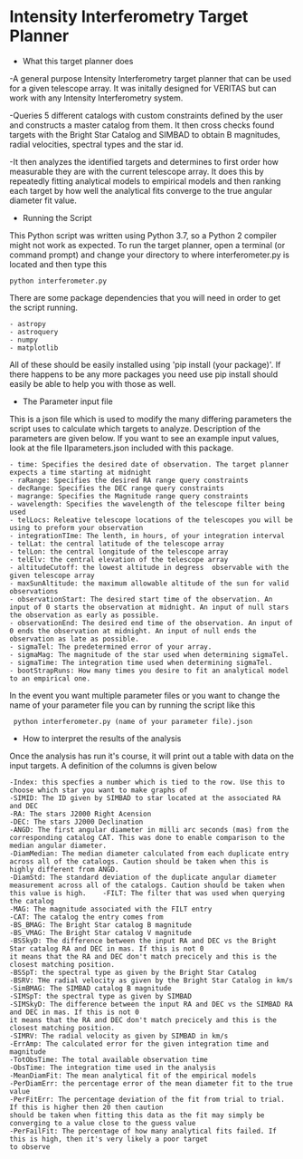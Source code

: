 # Intensity Interferometry Target Planner
* What this target planner does

-A general purpose Intensity Interferometry target planner that can be used for a given telescope array. It was initally designed for VERITAS but can work with any Intensity Interferometry system. 

-Queries 5 different catalogs with custom constraints defined by the user and constructs a master catalog from them. 
It then cross checks found targets with the Bright Star Catalog and SIMBAD to obtain B magnitudes, radial velocities, 
spectral types and the star id.

-It then analyzes the identified targets and determines to first order how measurable they are with the current telescope 
array. It does this by repeatedly fitting analytical models to empirical models and then ranking each target by how well
the analytical fits converge to the true angular diameter fit value. 


* Running the Script

This Python script was written using Python 3.7, so a Python 2 compiler might not work as expected. To run the target 
planner, open a terminal (or command prompt) and change your directory to where interferometer.py is located and then 
type this

    python interferometer.py


There are some package dependencies that you will need in order to get the script running.

    - astropy
    - astroquery
    - numpy
    - matplotlib 

All of these should be easily installed using 'pip install (your package)'. If there happens to be any more packages you
need use pip install should easily be able to help you with those as well.


* The Parameter input file

    
    
This is a json file which is used to modify the many differing parameters the script uses to calculate which targets to
analyze. Description of the parameters are given below. If you want to see an example input values, look at the file
IIparameters.json included with this package.
 
    - time: Specifies the desired date of observation. The target planner expects a time starting at midnight
    - raRange: Specifies the desired RA range query constraints
    - decRange: Specifies the DEC range query constraints 
    - magrange: Specifies the Magnitude range query constraints
    - wavelength: Specifies the wavelength of the telescope filter being used
    - telLocs: Releative telescope locations of the telescopes you will be using to preform your observation
    - integrationTIme: The lenth, in hours, of your integration interval
    - telLat: the central latitude of the telescope array
    - telLon: the central longitude of the telescope array
    - telElv: the central elevation of the telescope array
    - altitudeCutoff: the lowest altitude in degress  observable with the given telescope array
    - maxSunAltitude: the maximum allowable altitude of the sun for valid observations
    - observationStart: The desired start time of the observation. An input of 0 starts the observation at midnight. An input of null stars the observation as early as possible.
    - observationEnd: The desired end time of the observation. An input of 0 ends the observation at midnight. An input of null ends the observation as late as possible.
    - sigmaTel: The predetermined error of your array.
    - sigmaMag: The magnitude of the star used when determining sigmaTel.
    - sigmaTime: The integration time used when determining sigmaTel.
    - bootStrapRuns: How many times you desire to fit an analytical model to an empirical one.
    
   
In the event you want multiple parameter files or you want to change the name of your parameter file you can by running 
the script like this

     python interferometer.py (name of your parameter file).json


* How to interpret the results of the analysis

Once the analysis has run it's course, it will print out a table with data on the input targets. A definition of the
columns is given below

    -Index: this specfies a number which is tied to the row. Use this to choose which star you want to make graphs of
    -SIMID: The ID given by SIMBAD to star located at the associated RA and DEC
    -RA: The stars J2000 Right Acension 
    -DEC: The stars J2000 Declination
    -ANGD: The first angular diameter in milli arc seconds (mas) from the corresponding catalog CAT. This was done to enable comparison to the median angular diameter.
    -DiamMedian: The median diameter calculated from each duplicate entry across all of the catalogs. Caution should be taken when this is highly different from ANGD.
    -DiamStd: The standard deviation of the duplicate angular diameter measurement across all of the catalogs. Caution should be taken when this value is high.    -FILT: The filter that was used when querying the catalog
    -MAG: The magnitude associated with the FILT entry
    -CAT: The catalog the entry comes from
    -BS_BMAG: The Bright Star catalog B magnitude
    -BS_VMAG: The Bright Star catalog V magnitude
    -BSSkyD: The difference between the input RA and DEC vs the Bright Star catalog RA and DEC in mas. If this is not 0
    it means that the RA and DEC don't match precicely and this is the closest matching position.
    -BSSpT: the spectral type as given by the Bright Star Catalog
    -BSRV: THe radial velocity as given by the Bright Star Catalog in km/s
    -SimBMAG: The SIMBAD catalog B magnitude
    -SIMSpT: the spectral type as given by SIMBAD
    -SIMSkyD: The difference between the input RA and DEC vs the SIMBAD RA and DEC in mas. If this is not 0
    it means that the RA and DEC don't match precicely and this is the closest matching position.
    -SIMRV: The radial velocity as given by SIMBAD in km/s
    -ErrAmp: The calculated error for the given integration time and magnitude
    -TotObsTime: The total available observation time
    -ObsTime: The integration time used in the analysis
    -MeanDiamFit: The mean analytical fit of the empirical models
    -PerDiamErr: the percentage error of the mean diameter fit to the true value
    -PerFitErr: The percentage deviation of the fit from trial to trial. If this is higher then 20 then caution 
    should be taken when fitting this data as the fit may simply be converging to a value close to the guess value
    -PerFailFit: The percentage of how many analytical fits failed. If this is high, then it's very likely a poor target
    to observe
